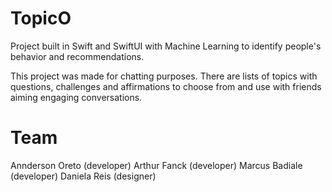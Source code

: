# TopicO

Project built in Swift and SwiftUI with Machine Learning to identify people's behavior and recommendations.

This project was made for chatting purposes. There are lists of topics with questions, challenges and affirmations to choose from and use with friends aiming engaging conversations.

# Team
Annderson Oreto (developer)
Arthur Fanck (developer)
Marcus Badiale (developer)
Daniela Reis (designer)
